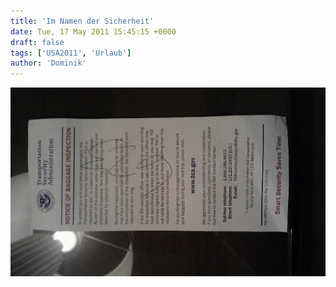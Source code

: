 ```yaml
---
title: 'Im Namen der Sicherheit'
date: Tue, 17 May 2011 15:45:15 +0000
draft: false
tags: ['USA2011', 'Urlaub']
author: 'Dominik'
---
```


![-11479161550](/urlaub11to15-images/11/11479161550-scaled10001.jpg?w=300)